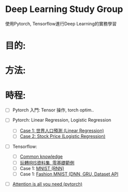 # Deep Learning Study Group
使用Pytorch, Tensorflow進行Deep Learning的實務學習
# 目的:

# 方法:

# 時程:
+ [ ] Pytorch 入門: Tensor 操作, torch optim..
+ [ ] Pytorch: Linear Regression, Logistic Regression
  + [ ] [Case 1: 世界人口預測 (Linear Regression)][6]
  + [ ] [Case 2: Stock Price (Logistic Regression)][7]
+ [ ] Tensorflow: 
  + [ ] [Common knowledge][3]
  + [ ] [玩轉IRIS資料集, 零基礎範例][5]
  + [ ] Case 1: [MNIST (RNN)][2]
  + [ ] Case 1: [Fashion MNIST (DNN, GRU, Dataset API][1]

+ [ ] [Attention is all you need (pytorch)][4]


[1]:https://colab.research.google.com/drive/1Nn_9cdSK9yH4nWJx-vdKat8NWnmjopu0
[2]:https://colab.research.google.com/drive/18FqI18psdH30WUJ1uPd6zVgK2AwxO_Bj
[3]:https://medium.com/the-artificial-impostor/notes-understanding-tensorflow-part-1-5f0ebb253ad4
[4]:https://github.com/jadore801120/attention-is-all-you-need-pytorch
[5]:https://www.jianshu.com/p/b86c020747f9
[6]:https://github.com/ZhiqingXiao/pytorch-book/blob/master/chapter05_linear/population.ipynb
[7]:https://github.com/ZhiqingXiao/pytorch-book/blob/master/chapter06_logistic/stock_volume.ipynb
